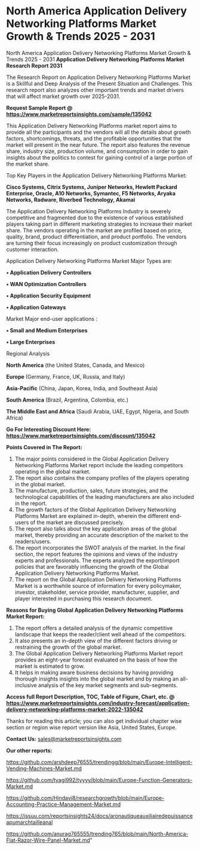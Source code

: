 # North America Application Delivery Networking Platforms Market Growth & Trends 2025 - 2031
North America Application Delivery Networking Platforms Market Growth & Trends 2025 - 2031
<strong>Application Delivery Networking Platforms Market Research Report 2031</strong>

The Research Report on Application Delivery Networking Platforms Market is a Skillful and Deep Analysis of the Present Situation and Challenges. This research report also analyzes other important trends and market drivers that will affect market growth over 2025-2031.

<strong>Request Sample Report @ <a href=https://www.marketreportsinsights.com/sample/135042>https://www.marketreportsinsights.com/sample/135042</a></strong>

This Application Delivery Networking Platforms market report aims to provide all the participants and the vendors will all the details about growth factors, shortcomings, threats, and the profitable opportunities that the market will present in the near future. The report also features the revenue share, industry size, production volume, and consumption in order to gain insights about the politics to contest for gaining control of a large portion of the market share.

Top Key Players in the Application Delivery Networking Platforms Market:

<strong>Cisco Systems, Citrix Systems, Juniper Networks, Hewlett Packard Enterprise, Oracle, A10 Networks, Symantec, F5 Networks, Aryaka Networks, Radware, Riverbed Technology, Akamai</strong>

The Application Delivery Networking Platforms Industry is severely competitive and fragmented due to the existence of various established players taking part in different marketing strategies to increase their market share. The vendors operating in the market are profiled based on price, quality, brand, product differentiation, and product portfolio. The vendors are turning their focus increasingly on product customization through customer interaction.

Application Delivery Networking Platforms Market Major Types are:

<strong>• Application Delivery Controllers

• WAN Optimization Controllers

• Application Security Equipment

• Application Gateways</strong>

Market Major end-user applications :

<strong>• Small and Medium Enterprises

• Large Enterprises</strong>

Regional Analysis

</u><strong><b>North America</b></strong> (the United States, Canada, and Mexico)

<strong><b>Europe </b></strong>(Germany, France, UK, Russia, and Italy)

<strong><b>Asia-Pacific</b></strong> (China, Japan, Korea, India, and Southeast Asia)

<strong><b>South America</b></strong> (Brazil, Argentina, Colombia, etc.)

<strong><b>The Middle East and Africa</b></strong> (Saudi Arabia, UAE, Egypt, Nigeria, and South Africa)

<strong>Go For Interesting Discount Here: <a href=https://www.marketreportsinsights.com/discount/135042>https://www.marketreportsinsights.com/discount/135042</a></strong>

<strong>Points Covered in The Report:</strong>
<ol>
  <li>The major points considered in the Global Application Delivery Networking Platforms Market report include the leading competitors operating in the global market.</li>
  <li>The report also contains the company profiles of the players operating in the global market.</li>
  <li>The manufacture, production, sales, future strategies, and the technological capabilities of the leading manufacturers are also included in the report.</li>
  <li>The growth factors of the Global Application Delivery Networking Platforms Market are explained in-depth, wherein the different end-users of the market are discussed precisely.</li>
  <li>The report also talks about the key application areas of the global market, thereby providing an accurate description of the market to the readers/users.</li>
  <li>The report incorporates the SWOT analysis of the market. In the final section, the report features the opinions and views of the industry experts and professionals. The experts analyzed the export/import policies that are favorably influencing the growth of the Global Application Delivery Networking Platforms Market.</li>
  <li>The report on the Global Application Delivery Networking Platforms Market is a worthwhile source of information for every policymaker, investor, stakeholder, service provider, manufacturer, supplier, and player interested in purchasing this research document.</li>
</ol>
<strong>Reasons for Buying Global Application Delivery Networking Platforms Market Report:</strong>

<ol>
  <li>The report offers a detailed analysis of the dynamic competitive landscape that keeps the reader/client well ahead of the competitors.</li>
  <li>It also presents an in-depth view of the different factors driving or restraining the growth of the global market.</li>
  <li>The Global Application Delivery Networking Platforms Market report provides an eight-year forecast evaluated on the basis of how the market is estimated to grow.</li>
  <li>It helps in making aware business decisions by having providing thorough insights insights into the global market and by making an all-inclusive analysis of the key market segments and sub-segments.</li>
</ol>
<strong>Access full Report Description, TOC, Table of Figure, Chart, etc. @ <a href=https://www.marketreportsinsights.com/industry-forecast/application-delivery-networking-platforms-market-2022-135042>https://www.marketreportsinsights.com/industry-forecast/application-delivery-networking-platforms-market-2022-135042</a></strong>


Thanks for reading this article; you can also get individual chapter wise section or region wise report version like Asia, United States, Europe.

<strong>Contact Us:</strong>
sales@marketreportsinsights.com

<strong>Our other reports:</strong>

<a href=https://github.com/arshdeep76555/trendingg/blob/main/Europe-Intelligent-Vending-Machines-Market.md>https://github.com/arshdeep76555/trendingg/blob/main/Europe-Intelligent-Vending-Machines-Market.md</a>

<a href=https://github.com/tyagi992/tyyyy/blob/main/Europe-Function-Generators-Market.md>https://github.com/tyagi992/tyyyy/blob/main/Europe-Function-Generators-Market.md</a>

<a href=https://github.com/Hindavi8/researchgrowth/blob/main/Europe-Accounting-Practice-Management-Market.md>https://github.com/Hindavi8/researchgrowth/blob/main/Europe-Accounting-Practice-Management-Market.md</a>

<a href=https://issuu.com/reportsinsights24/docs/aronautiqueauxiliairedepuissanceapumarchtailleanal>https://issuu.com/reportsinsights24/docs/aronautiqueauxiliairedepuissanceapumarchtailleanal</a>

<a href=https://github.com/anurag765555/trending765/blob/main/North-America-Flat-Razor-Wire-Panel-Market.md>https://github.com/anurag765555/trending765/blob/main/North-America-Flat-Razor-Wire-Panel-Market.md</a>"
